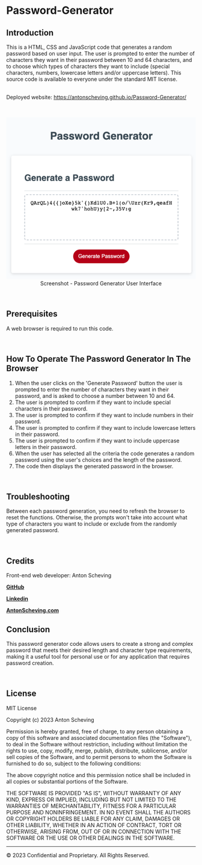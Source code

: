 # Password-Generator

## **Introduction**

This is a HTML, CSS and JavaScript code that generates a random password based on user input. The user is prompted to enter the number of characters they want in their password between 10 and 64 characters, and to choose which types of characters they want to include (special characters, numbers, lowercase letters and/or uppercase letters). 
This source code is available to everyone under the standard MIT license.
<br><br>

Deployed website: https://antonscheving.github.io/Password-Generator/

<br>

<p align="center">
  <img alt="Console Results Screenshot" [Screenshot - Results shown in the console] src="assets/Password Generator.png"><br>
Screenshot - Password Generator User Interface
</p>

<br>

## **Prerequisites**

A web browser is required to run this code.

<br>

## **How To Operate The Password Generator In The Browser**

1. When the user clicks on the 'Generate Password' button the user is prompted to enter the number of characters they want in their password, and is asked to choose a number between 10 and 64.
2. The user is prompted to confirm if they want to include special characters in their password.
3. The user is prompted to confirm if they want to include numbers in their password.
4. The user is prompted to confirm if they want to include lowercase letters in their password.
5. The user is prompted to confirm if they want to include uppercase letters in their password.
6. When the user has selected all the criteria the code generates a random password using the user's choices and the length of the password.
7. The code then displays the generated password in the browser.

<br>

## Troubleshooting

Between each password generation, you need to refresh the browser to reset the functions. Otherwise, the prompts won't take into account what type of characters you want to include or exclude from the randomly generated password.

<br>

## **Credits**

Front-end web developer: Anton Scheving <p><strong><a href="https://github.com/AntonScheving">GitHub</a></strong>
<p><strong><a href="https://www.linkedin.com/in/antonscheving/">Linkedin</a></strong>
<p><strong><a href="https://www.antonscheinvg.com/">AntonScheving.com</a></strong>

<br>

## **Conclusion**

This password generator code allows users to create a strong and complex password that meets their desired length and character type requirements, making it a useful tool for personal use or for any application that requires password creation.

<br>

## **License**

MIT License

Copyright (c) 2023 Anton Scheving

Permission is hereby granted, free of charge, to any person obtaining a copy
of this software and associated documentation files (the "Software"), to deal
in the Software without restriction, including without limitation the rights
to use, copy, modify, merge, publish, distribute, sublicense, and/or sell
copies of the Software, and to permit persons to whom the Software is
furnished to do so, subject to the following conditions:

The above copyright notice and this permission notice shall be included in all
copies or substantial portions of the Software.

THE SOFTWARE IS PROVIDED "AS IS", WITHOUT WARRANTY OF ANY KIND, EXPRESS OR
IMPLIED, INCLUDING BUT NOT LIMITED TO THE WARRANTIES OF MERCHANTABILITY,
FITNESS FOR A PARTICULAR PURPOSE AND NONINFRINGEMENT. IN NO EVENT SHALL THE
AUTHORS OR COPYRIGHT HOLDERS BE LIABLE FOR ANY CLAIM, DAMAGES OR OTHER
LIABILITY, WHETHER IN AN ACTION OF CONTRACT, TORT OR OTHERWISE, ARISING FROM,
OUT OF OR IN CONNECTION WITH THE SOFTWARE OR THE USE OR OTHER DEALINGS IN THE
SOFTWARE.

---
© 2023 Confidential and Proprietary. All Rights Reserved.